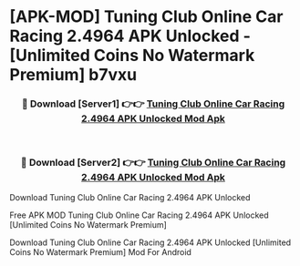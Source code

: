 # [APK-MOD] Tuning Club Online  Car Racing 2.4964 APK Unlocked - [Unlimited Coins No Watermark Premium] b7vxu



<div align="center">
<h3>🔴 Download [Server1] 👉👉 <a href="https://momento.my/?title=Tuning_Club_Online__Car_Racing_2.4964_APK_Unlocked">Tuning Club Online  Car Racing 2.4964 APK Unlocked Mod Apk</a></h3><br>

<h3>🔴 Download [Server2] 👉👉 <a href="https://momento.my/?title=Tuning_Club_Online__Car_Racing_2.4964_APK_Unlocked">Tuning Club Online  Car Racing 2.4964 APK Unlocked Mod Apk</a></h3>
</div>



Download Tuning Club Online  Car Racing 2.4964 APK Unlocked 

Free APK MOD Tuning Club Online  Car Racing 2.4964 APK Unlocked [Unlimited Coins No Watermark Premium]

Download Tuning Club Online  Car Racing 2.4964 APK Unlocked [Unlimited Coins No Watermark Premium] Mod For Android
